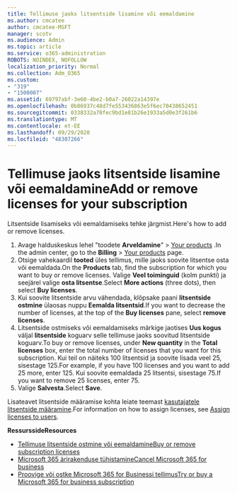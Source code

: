 ```yaml
---
title: Tellimuse jaoks litsentside lisamine või eemaldamine
ms.author: cmcatee
author: cmcatee-MSFT
manager: scotv
ms.audience: Admin
ms.topic: article
ms.service: o365-administration
ROBOTS: NOINDEX, NOFOLLOW
localization_priority: Normal
ms.collection: Adm_O365
ms.custom:
- "319"
- "1500007"
ms.assetid: 69797abf-3e60-4be2-b0a7-26022a14397e
ms.openlocfilehash: 0b86937c48d7fe553436863e5f6ec70438652451
ms.sourcegitcommit: 0338332a70fec9bd1e81b26e1933a5d0e3f261b6
ms.translationtype: MT
ms.contentlocale: et-EE
ms.lasthandoff: 09/29/2020
ms.locfileid: "48307266"
---
```

# <a name="add-or-remove-licenses-for-your-subscription"></a><span data-ttu-id="dfdea-102">Tellimuse jaoks litsentside lisamine või eemaldamine</span><span class="sxs-lookup"><span data-stu-id="dfdea-102">Add or remove licenses for your subscription</span></span>

<span data-ttu-id="dfdea-103">Litsentside lisamiseks või eemaldamiseks tehke järgmist.</span><span class="sxs-lookup"><span data-stu-id="dfdea-103">Here's how to add or remove licenses.</span></span>
  
1. <span data-ttu-id="dfdea-104">Avage halduskeskus lehel "toodete **Arveldamine**"  >  [Your products](https://go.microsoft.com/fwlink/p/?linkid=842054) .</span><span class="sxs-lookup"><span data-stu-id="dfdea-104">In the admin center, go to the **Billing** > [Your products](https://go.microsoft.com/fwlink/p/?linkid=842054) page.</span></span>
2. <span data-ttu-id="dfdea-105">Otsige vahekaardil **tooted** üles tellimus, mille jaoks soovite litsentse osta või eemaldada.</span><span class="sxs-lookup"><span data-stu-id="dfdea-105">On the **Products** tab, find the subscription for which you want to buy or remove licenses.</span></span> <span data-ttu-id="dfdea-106">Valige **Veel toiminguid** (kolm punkti) ja seejärel valige **osta litsentse**.</span><span class="sxs-lookup"><span data-stu-id="dfdea-106">Select **More actions** (three dots), then select **Buy licenses**.</span></span>
3. <span data-ttu-id="dfdea-107">Kui soovite litsentside arvu vähendada, klõpsake paani **litsentside ostmine** ülaosas nuppu **Eemalda litsentsid**.</span><span class="sxs-lookup"><span data-stu-id="dfdea-107">If you want to decrease the number of licenses, at the top of the **Buy licenses** pane, select **remove licenses**.</span></span>
4. <span data-ttu-id="dfdea-108">Litsentside ostmiseks või eemaldamiseks märkige jaotises **Uus kogus** väljal **litsentside** koguarv selle tellimuse jaoks soovitud litsentside koguarv.</span><span class="sxs-lookup"><span data-stu-id="dfdea-108">To buy or remove licenses, under **New quantity** in the **Total licenses** box, enter the total number of licenses that you want for this subscription.</span></span> <span data-ttu-id="dfdea-109">Kui teil on näiteks 100 litsentsid ja soovite lisada veel 25, sisestage 125.</span><span class="sxs-lookup"><span data-stu-id="dfdea-109">For example, if you have 100 licenses and you want to add 25 more, enter 125.</span></span> <span data-ttu-id="dfdea-110">Kui soovite eemaldada 25 litsentsi, sisestage 75.</span><span class="sxs-lookup"><span data-stu-id="dfdea-110">If you want to remove 25 licenses, enter 75.</span></span>
5. <span data-ttu-id="dfdea-111">Valige **Salvesta**.</span><span class="sxs-lookup"><span data-stu-id="dfdea-111">Select **Save**.</span></span>

<span data-ttu-id="dfdea-112">Lisateavet litsentside määramise kohta leiate teemast [kasutajatele litsentside määramine](https://docs.microsoft.com/microsoft-365/admin/manage/assign-licenses-to-users).</span><span class="sxs-lookup"><span data-stu-id="dfdea-112">For information on how to assign licenses, see [Assign licenses to users](https://docs.microsoft.com/microsoft-365/admin/manage/assign-licenses-to-users).</span></span>

<span data-ttu-id="dfdea-113">**Ressursside**</span><span class="sxs-lookup"><span data-stu-id="dfdea-113">**Resources**</span></span>
  
- [<span data-ttu-id="dfdea-114">Tellimuse litsentside ostmine või eemaldamine</span><span class="sxs-lookup"><span data-stu-id="dfdea-114">Buy or remove subscription licenses</span></span>](https://docs.microsoft.com/microsoft-365/commerce/licenses/buy-licenses)
- [<span data-ttu-id="dfdea-115">Microsoft 365 ärirakenduse tühistamine</span><span class="sxs-lookup"><span data-stu-id="dfdea-115">Cancel Microsoft 365 for business</span></span>](https://docs.microsoft.com/microsoft-365/commerce/subscriptions/cancel-your-subscription)
- [<span data-ttu-id="dfdea-116">Proovige või ostke Microsoft 365 for Businessi tellimus</span><span class="sxs-lookup"><span data-stu-id="dfdea-116">Try or buy a Microsoft 365 for business subscription</span></span>](https://docs.microsoft.com/microsoft-365/commerce/try-or-buy-microsoft-365)